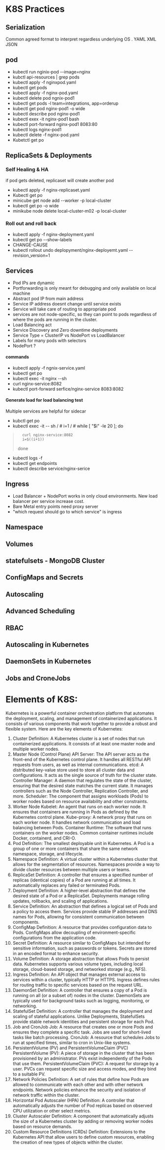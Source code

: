 # K8S Practices

## Serialization
Common agreed format to interpret regardless underlying OS . 
YAML
XML
JSON

## pod

-  kubectl run nginix-pod --image=nginx
- kubctl api-resources | grep pods
- kubectl apply -f nginxpod.yaml
- kubectl get pods
- kubectl apply -f nginx-pod.yaml
- kubectl delete pod ngnix-pod1
- kubectl get pods -l team=integrations, app=orderup
- kubectl get pod nginx-pod1 -o wide
- kubectl describe pod nginx-pod1
- kubectl exex -it nginx-pod1 bash 
- kubectl port-forward nginx-pod1 8083:80
- kubectl logs nginx-pod1
- kubectl delete -f nginx-pod.yaml
- Kubetctl get po

## ReplicaSets & Deployments
### Self Healing & HA 
 if pod gets deleted, replicaset will create another pod

- kubectl apply -f nginx-replicaset.yaml
- Kubectl get po
- minicube  get node add --worker -p local-cluster
- kubectl get po -o wide
- minikube node delete local-cluster-m02 -p local-cluster

### Roll out and roll back
- kubectl apply -f nginx-deployment.yaml
- kubectl get po --show-labels
- CHANGE-CAUSE
- kubectl rollout undo deplopyment/nginx-deployemt.yaml --revision_version=1

## Services

- Pod IPs are dynamic
- Portforwarding is only meant for debugging and only available on local machine
- Abstract pod IP from main address
- Service IP address doesnt change until service exists
- Service will take care of routing to appropriate pod
- services are not node-specific, so they can point to pods regardless of where the pods are running in the cluster. 
- Load Balancing act
- Service Discovery and Zero downtime deployments
- Service Type = ClusterIP vs NodePort vs LoadBalancer
- Labels for many pods with selectors 
- NodePort ? 


#### commands
- kubectl apply -f ngnix-service.yaml
- kubectl get po
- kubectl exec -it nginx <podname> --sh
- curl nginx-service:8082
- kubectl port-forward serfice/nginx-service 8083:8082

#### Generate load for load balancing test
Multiple services are helpful  for sidecar

- kubctl get po
- kubectl exec -it <podname> -- sh 
/ # i=1
/ # while [ "$i" -le 20 ]; do
>       curl nginx-service:8082
>       i=$((i+1))
> done

- kubectl logs <podname> -f
- kubectl get endpoints
- kubectl describe service/nginx-serice


## Ingress
- Load Balancer + NodePort works in only cloud environments. New load balancer per service increase cost. 
- Bare Metal entry points need proxy server 
- "which request should go to which service" is ingress

## Namespace


## Volumes


## statefulsets - MongoDB Cluster


## ConfigMaps and Secrets


## Autoscaling


## Advanced Scheduling


## RBAC

## Autoscaling in Kubernetes


## DaemonSets in Kubernetes


## Jobs and CroneJobs



# Elements of K8S:
Kubernetes is a powerful container orchestration platform that automates the deployment, scaling, and management of containerized applications. It consists of various components that work together to provide a robust and flexible system. Here are the key elements of Kubernetes:

1. Cluster
Definition: A Kubernetes cluster is a set of nodes that run containerized applications. It consists of at least one master node and multiple worker nodes.
2. Master Node (Control Plane)
API Server: The API server acts as the front-end of the Kubernetes control plane. It handles all RESTful API requests from users, as well as internal communications.
etcd: A distributed key-value store used to store all cluster data and configurations. It acts as the single source of truth for the cluster state.
Controller Manager: A daemon that regulates the state of the cluster, ensuring that the desired state matches the current state. It manages controllers such as the Node Controller, Replication Controller, and more.
Scheduler: The component that assigns workloads (Pods) to worker nodes based on resource availability and other constraints.
3. Worker Node
Kubelet: An agent that runs on each worker node. It ensures that containers are running in Pods as defined by the Kubernetes control plane.
Kube-proxy: A network proxy that runs on each worker node. It handles network communication and load balancing between Pods.
Container Runtime: The software that runs containers on the worker nodes. Common container runtimes include Docker, containerd, and CRI-O.
4. Pod
Definition: The smallest deployable unit in Kubernetes. A Pod is a group of one or more containers that share the same network namespace, storage, and lifecycle.
5. Namespace
Definition: A virtual cluster within a Kubernetes cluster that allows for the segmentation of resources. Namespaces provide a way to divide cluster resources between multiple users or teams.
6. ReplicaSet
Definition: A controller that ensures a specified number of replicas (identical copies) of a Pod are running at all times. It automatically replaces any failed or terminated Pods.
7. Deployment
Definition: A higher-level abstraction that defines the desired state of a Pod or a ReplicaSet. Deployments manage rolling updates, rollbacks, and scaling of applications.
8. Service
Definition: An abstraction that defines a logical set of Pods and a policy to access them. Services provide stable IP addresses and DNS names for Pods, allowing for consistent communication between components.
9. ConfigMap
Definition: A resource that provides configuration data to Pods. ConfigMaps allow decoupling of environment-specific configurations from the application code.
10. Secret
Definition: A resource similar to ConfigMaps but intended for sensitive information, such as passwords or tokens. Secrets are stored in an encoded format to enhance security.
11. Volume
Definition: A storage abstraction that allows Pods to persist data. Kubernetes supports various volume types, including local storage, cloud-based storage, and networked storage (e.g., NFS).
12. Ingress
Definition: An API object that manages external access to services within a cluster, typically HTTP or HTTPS. Ingress defines rules for routing traffic to specific services based on the request URL.
13. DaemonSet
Definition: A controller that ensures a copy of a Pod is running on all (or a subset of) nodes in the cluster. DaemonSets are typically used for background tasks such as logging, monitoring, or networking.
14. StatefulSet
Definition: A controller that manages the deployment and scaling of stateful applications. Unlike Deployments, StatefulSets provide stable network identities and persistent storage for each Pod.
15. Job and CronJob
Job: A resource that creates one or more Pods and ensures they complete a specific task. Jobs are used for short-lived tasks like batch processing.
CronJob: A resource that schedules Jobs to run at specified times, similar to cron in Unix-like systems.
16. PersistentVolume (PV) and PersistentVolumeClaim (PVC)
PersistentVolume (PV): A piece of storage in the cluster that has been provisioned by an administrator. PVs exist independently of the Pods that use them.
PersistentVolumeClaim (PVC): A request for storage by a user. PVCs can request specific size and access modes, and they bind to a suitable PV.
17. Network Policies
Definition: A set of rules that define how Pods are allowed to communicate with each other and with other network endpoints. Network policies enhance the security and isolation of network traffic within the cluster.
18. Horizontal Pod Autoscaler (HPA)
Definition: A controller that automatically adjusts the number of Pod replicas based on observed CPU utilization or other select metrics.
19. Cluster Autoscaler
Definition: A component that automatically adjusts the size of a Kubernetes cluster by adding or removing worker nodes based on resource demands.
20. Custom Resource Definitions (CRDs)
Definition: Extensions to the Kubernetes API that allow users to define custom resources, enabling the creation of new types of objects within the cluster.